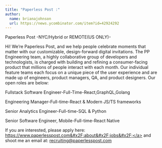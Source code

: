 ```yaml
---
title: "Paperless Post :"
author:
  name: brianajohnson
  url: https://news.ycombinator.com/item?id=42924292
---
```

Paperless Post -NYC&#x2F;Hybrid or REMOTE(US ONLY)-

Hi! We’re Paperless Post, and we help people celebrate moments that matter with our customizable, design-forward digital invitations. The PP Engineering team, a highly collaborative group of developers and technologists, is charged with building and refining a consumer-facing product that millions of people interact with each month. Our individual feature teams each focus on a unique piece of the user experience and are made up of engineers, product managers, QA, and product designers. Our open roles are below:

Fullstack Software Engineer-Full-Time-React,GraphQL,Golang

Engineering Manager-Full-time-React &amp; Modern JS&#x2F;TS frameworks

Senior Analytics Engineer-Full-time-SQL &amp; Python

Senior Software Engineer, Mobile-Full-time-React Native

If you are interested, please apply here: <a href="https:&#x2F;&#x2F;www.paperlesspost.com&#x2F;about&#x2F;jobs&#x2F;" rel="nofollow">https:&#x2F;&#x2F;www.paperlesspost.com&#x2F;about&#x2F;jobs&#x2F;</a> and shoot me an email at: recruiting@paperlesspost.com
<JobApplication />
